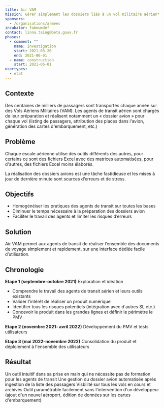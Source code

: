 ```yaml
---
title: Air VAM
mission: Gérer simplement les dossiers liés à un vol militaire aérien*
sponsors:
  - /organisations/armees
incubator: fabnumdef
contact: linna.taing@beta.gouv.fr
phases:
  - comment: ""
    name: investigation
    start: 2021-03-20
    end: 2021-06-01
  - name: construction
    start: 2021-06-01
usertypes:
  - etat
---
```


## Contexte

Des centaines de milliers de passagers sont transportés chaque année sur des Vols Aériens Militaires (VAM). Les agents de transit aérien sont chargés de leur préparation et réalisent notamment un « dossier avion » pour chaque vol (listing de passagers, attribution des places dans l'avion, génération des cartes d'embarquement, etc.)

## Problème

Chaque escale aérienne utilise des outils différents des autres, pour certains ce sont des fichiers Excel avec des matrices automatisées, pour d'autres, des fichiers Excel moins élaborés. 

La réalisation des dossiers avions est une tâche fastidieuse et les mises à jour de dernière minute sont sources d’erreurs et de stress.

## Objectifs

- Homogénéiser les pratiques des agents de transit sur toutes les bases
- Diminuer le temps nécessaire à la préparation des dossiers avion
- Faciliter le travail des agents et limiter les risques d’erreurs

## Solution

Air VAM permet aux agents de transit de réaliser l’ensemble des documents de voyage simplement et rapidement, sur une interface dédiée facile d’utilisation.

## **Chronologie**

**Etape 1 (septembre-octobre 2021)** Exploration et idéation

- Comprendre le travail des agents de transit aérien et leurs outils existants
- Valider l'intérêt de réaliser un produit numérique
- Identifier tous les risques potentiels (intégration avec d'autres SI, etc.)
- Concevoir le produit dans les grandes lignes et définir le périmètre le PMV 

**Etape 2 (novembre 2021- avril 2022)** Développement du PMV et tests utilisateurs
 
**Etape 3 (mai 2022-novembre 2022)** Consolidation du produit et déploiement à l'ensemble des utilisateurs
 

## Résultat

Un outil intuitif dans sa prise en main qui ne nécessite pas de formation pour les agents de transit
Une gestion du dossier avion automatisée après ingestion de la liste des passagers
Visbilité sur tous les vols en cours et archivés
Outil paramétrable facilement sans l'intervention d'un développeur (ajout d'un nouvel aéroport, édition de données sur les cartes d'embarquement)
